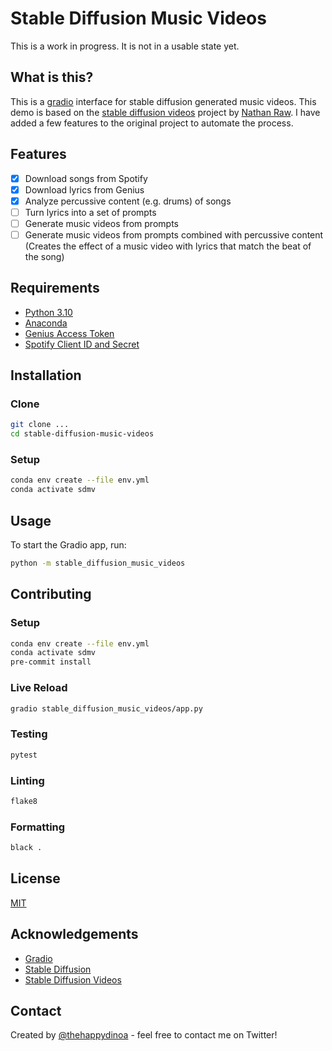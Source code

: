 # Stable Diffusion Music Videos

This is a work in progress. It is not in a usable state yet.

## What is this?

This is a [gradio](https://gradio.app/) interface for stable diffusion generated music videos.
This demo is based on the [stable diffusion videos](https://github.com/nateraw/stable-diffusion-videos) project by [Nathan Raw](https://github.com/nateraw).
I have added a few features to the original project to automate the process.

## Features

- [x] Download songs from Spotify
- [x] Download lyrics from Genius
- [x] Analyze percussive content (e.g. drums) of songs
- [ ] Turn lyrics into a set of prompts
- [ ] Generate music videos from prompts
- [ ] Generate music videos from prompts combined with percussive content (Creates the effect of a music video with lyrics that match the beat of the song)

## Requirements

- [Python 3.10](https://www.python.org/downloads/)
- [Anaconda](https://www.anaconda.com/products/individual)
- [Genius Access Token](https://genius.com/api-clients)
- [Spotify Client ID and Secret](https://developer.spotify.com/dashboard/applications)

## Installation

### Clone

```bash
git clone ...
cd stable-diffusion-music-videos
```

### Setup

```bash
conda env create --file env.yml
conda activate sdmv
```

## Usage

To start the Gradio app, run:

```bash
python -m stable_diffusion_music_videos
```

## Contributing

### Setup

```bash
conda env create --file env.yml
conda activate sdmv
pre-commit install
```

### Live Reload

```bash
gradio stable_diffusion_music_videos/app.py
```

### Testing

```bash
pytest
```

### Linting

```bash
flake8
```

### Formatting

```bash
black .
```

## License

[MIT](https://choosealicense.com/licenses/mit/)

## Acknowledgements

- [Gradio](https://gradio.app/)
- [Stable Diffusion](https://github.com/CompVis/stable-diffusion)
- [Stable Diffusion Videos](https://github.com/nateraw/stable-diffusion-videos)

## Contact

Created by [@thehappydinoa](https://twitter.com/thehappydinoa) - feel free to contact me on Twitter!
